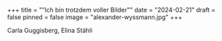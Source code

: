 +++
title = "\"Ich bin trotzdem voller Bilder\""
date = "2024-02-21"
draft = false
pinned = false
image = "alexander-wyssmann.jpg"
+++


Carla Guggisberg, Elina Stähli